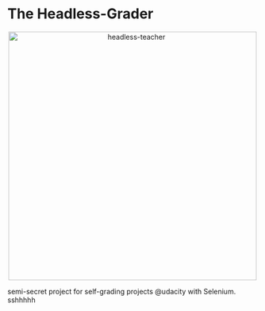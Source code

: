 # The Headless-Grader

<center>
    <img src=https://laughingsquid.com/wp-content/uploads/Vintage_Headless_Man.jpg alt=headless-teacher width='500'>
</center>

semi-secret project for self-grading projects @udacity with Selenium. sshhhhh
